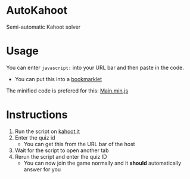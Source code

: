 # AutoKahoot
Semi-automatic Kahoot solver

# Usage
You can enter `javascript:` into your URL bar and then paste in the code.
- You can put this into a [bookmarklet](https://en.wikipedia.org/wiki/Bookmarklet)

The minified code is prefered for this: [Main.min.js](https://cdn.jsdelivr.net/gh/helvieq499/AutoKahoot@master/AutoKahoot.min.js)

# Instructions

1. Run the script on [kahoot.it](https://kahoot.it)
2. Enter the quiz id
    - You can get this from the URL bar of the host
3. Wait for the script to open another tab
4. Rerun the script and enter the quiz ID
    - You can now join the game normally and it **should** automatically answer for you

